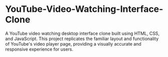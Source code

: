# YouTube-Video-Watching-Interface-Clone
A YouTube video watching desktop interface clone built using HTML, CSS, and JavaScript. This project replicates the familiar layout and functionality of YouTube's video player page, providing a visually accurate and responsive experience for users.
